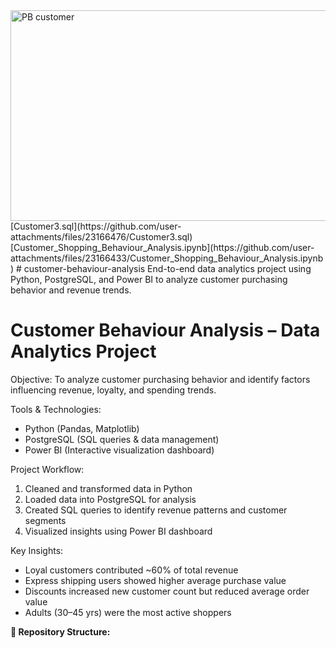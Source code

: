 <img width="617" height="337" alt="PB customer" src="https://github.com/user-attachments/assets/6fc42b0e-61ac-40a4-8da3-d3d6b1652c50" />
[Customer3.sql](https://github.com/user-attachments/files/23166476/Customer3.sql)
[Customer_Shopping_Behaviour_Analysis.ipynb](https://github.com/user-attachments/files/23166433/Customer_Shopping_Behaviour_Analysis.ipynb)
# customer-behaviour-analysis
End-to-end data analytics project using Python, PostgreSQL, and Power BI to analyze customer purchasing behavior and revenue trends.

# Customer Behaviour Analysis – Data Analytics Project

Objective:
To analyze customer purchasing behavior and identify factors influencing revenue, loyalty, and spending trends.

Tools & Technologies: 
- Python (Pandas, Matplotlib)  
- PostgreSQL (SQL queries & data management)  
- Power BI (Interactive visualization dashboard)

Project Workflow:
1. Cleaned and transformed data in Python  
2. Loaded data into PostgreSQL for analysis  
3. Created SQL queries to identify revenue patterns and customer segments  
4. Visualized insights using Power BI dashboard  

 Key Insights:
- Loyal customers contributed ~60% of total revenue  
- Express shipping users showed higher average purchase value  
- Discounts increased new customer count but reduced average order value  
- Adults (30–45 yrs) were the most active shoppers  

**📂 Repository Structure:**

